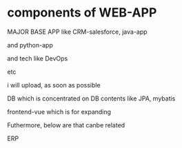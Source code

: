 # components of WEB-APP

MAJOR BASE APP like CRM-salesforce, java-app

and python-app

and tech like DevOps

etc

i will upload, as soon as possible

DB which is concentrated on DB contents like JPA, mybatis

frontend-vue which is for expanding

Futhermore, below are that canbe related

ERP
